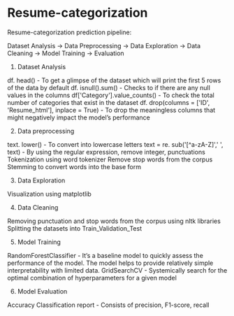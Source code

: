 # Resume-categorization
Resume-categorization prediction pipeline:

Dataset Analysis → Data Preprocessing → Data Exploration → Data Cleaning → Model Training → Evaluation

1. Dataset Analysis

df. head() - To get a glimpse of the dataset which will print the first 5 rows of the data by default
df. isnull().sum() - Checks to if there are any null values in the columns
df['Category'].value_counts() - To check the total number of categories that exist in the dataset
df. drop(columns = ['ID', 'Resume_html'], inplace = True) - To drop the meaningless columns that might negatively impact the model’s performance

2. Data preprocessing

text. lower() - To convert into lowercase letters
text = re. sub('[^a-zA-Z]',' ', text) - By using the regular expression, remove integer, punctuations
Tokenization using word tokenizer
Remove stop words from the corpus
Stemming to convert words into the base form

3. Data Exploration

Visualization using matplotlib

4. Data Cleaning

Removing punctuation and stop words from the corpus using nltk libraries
Splitting the datasets into Train_Validation_Test

5. Model Training

RandomForestClassifier - It’s a baseline model to quickly assess the performance of the model. The model helps to provide relatively simple interpretability with limited data.
GridSearchCV - Systemically search for the optimal combination of hyperparameters for a given model

6. Model Evaluation

Accuracy
Classification report - Consists of precision, F1-score, recall
